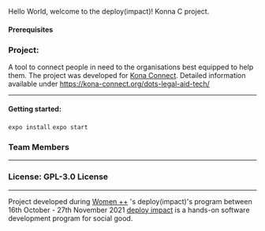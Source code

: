 Hello World, welcome to the deploy(impact)! Konna C project. 

#### Prerequisites

### Project: 
 A tool to connect people in need to the organisations best equipped to help them. The project was developed for [Kona Connect](https://kona-connect.org/). Detailed information available under https://kona-connect.org/dots-legal-aid-tech/
- - - -
#### Getting started:
`expo install`
`expo start`

### Team Members


- - - -
### License: GPL-3.0 License
- - - -

Project developed during [Women ++](https://www.womenplusplus.ch/) 's  deploy(impact)'s program between 16th October - 27th November 2021
[deploy impact](https://www.womenplusplus.ch/deploy-impact) is a hands-on software development program for social good.

